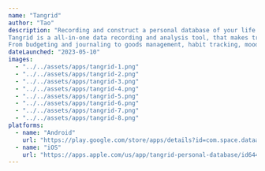 ```yaml
---
name: "Tangrid"
author: "Tao"
description: "Recording and construct a personal database of your life.
Tangrid is a all-in-one data recording and analysis tool, that makes tracking various aspects of your life easy and exhibitive.
From budgeting and journaling to goods management, habit tracking, mood monitoring, fitness tracking, exam results and more, Tangrid is the one-stop solution."
dateLaunched: "2023-05-10"
images:
  - "../../assets/apps/tangrid-1.png"
  - "../../assets/apps/tangrid-2.png"
  - "../../assets/apps/tangrid-3.png"
  - "../../assets/apps/tangrid-4.png"
  - "../../assets/apps/tangrid-5.png"
  - "../../assets/apps/tangrid-6.png"
  - "../../assets/apps/tangrid-7.png"
  - "../../assets/apps/tangrid-8.png"
platforms:
  - name: "Android"
    url: "https://play.google.com/store/apps/details?id=com.space.dataark.taotao"
  - name: "iOS"
    url: "https://apps.apple.com/us/app/tangrid-personal-database/id6447676776"
---
```

